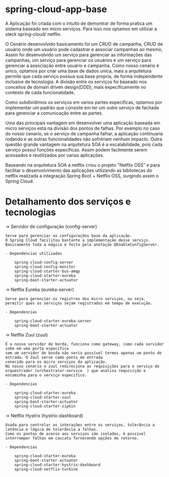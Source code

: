 # spring-cloud-app-base

A Aplicação foi criada com o intuito de demontrar de forma pratica um sistema baseado em micro serviços.
Para isso nos optamos em utilizar a steck spring-cloud/ netflix.

O Cenário desenvolvido basicamento foi um CRUD de campanha, CRUD de usuário onde um usuário pode cadastrar e associar campanhas ao mesmo,
Assim foi desenvolvido um serviço para gerenciar as informações das campanhas, um serviço para gerenciar os usuários e 
um serviço para gerenciar a associação entre usuário e campanha.
Como nosso cenário é unico, optamos por criar uma base de dados unica, mais a arquitetura permite que cada serviço possua sua base propria, de forma independente inclusive de tecnologia.
A divisão entre os serviços foi baseado nos conceitos de domain driven design(DDD), mais expecificamente no contexto de cada funcionalidade.

Como subdividimos os serviços em varios partes expecificas, optamos por implementar um padrão que consiste em ter um outro serviço de fachada para gerenciar a comunicação entre as partes.

Uma das principais vantagem em desenvolver uma aplicação baseada em micro serviços está na divisão dos pontos de falhas. 
Por exemplo no caso do nosso cenario, se o serviço de campanha falhar, a aplicação continuaria rodando e as outras funcionalidades não sofreriam nenhum impacto. 
Outra questão grande vantagem na arquitetura SOA é a escalabilidade, pois cada serviço possui funções especificas. 
Assim podem facilmente serem acessados e reutilizados por varias aplicações.  

Baseando na arquitetura SOA a netflix criou o projeto "Netflix OSS" e para facilitar o desenvolvimento das aplicações utilizando as bibliotecas do netflix 
realizada a integração Spring Boot + Netflix OSS, surgindo assim o Spring Cloud.

# Detalhamento dos serviços e tecnologias

-> Servidor de configuração (config-server) 

    Serve para gerenciar as configurações base da aplicação.
    O Spring Cloud facilitou bastante a implementação desse serviço. 
    Basicamente toda a mágica é feita pela anotação @EnableConfigServer.
    
    - Dependencias utilizadas
    
        spring-cloud-config-server
        spring-cloud-config-monitor
        spring-cloud-starter-bus-amqp
        spring-cloud-starter-eureka
        spring-boot-starter-actuator
  
  
-> Netflix Eureka (eureka-server) 

    Serve para gerenciar os registros dos micro serviços, ou seja, 
    permitir ques os serviços sejam registrados em tempo de execução.
    
    - Dependencias 
        
        spring-cloud-starter-eureka-server
        spring-boot-starter-actuator
        
-> Netflix Zuul (zuul) 

    É o nosso servidor de borda, funciona como gateway, como cada servidor sobe em uma porta especifica
    sem um servidor de bosda não seria possível termos apenas um ponto de entrada. O Zuul serve como ponto de entrada 
    conecido para os micro serviços da aplicação.
    No nosso cenário o zuul redireciona as requisições para o serviço de orquestrador (orchestrator-service  ) que analisa requisição e encaminha para o serviço especifico.
    
    - Dependencias 
            
        spring-cloud-starter-eureka
        spring-cloud-starter-zuul
        spring-boot-starter-actuator
        spring-cloud-starter-zipkin
            
-> Netflix Hystrix (hystrix-dashboard)

    Usada para controlar as interações entre os serviços, tolerância a latência e lógica de tolerância a falhas.
    Como os pontos de acesso aos serviços são isolados, é possível interromper falhas em cascata fornecendo opções de retorno.
    
    - Dependencias
        
        spring-cloud-starter-eureka
        spring-boot-starter-actuator
        spring-cloud-starter-hystrix-dashboard
        spring-cloud-netflix-turbine